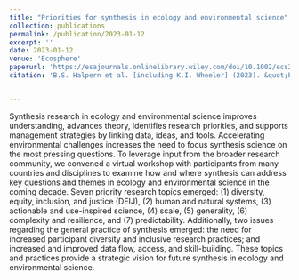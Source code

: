 ```yaml
---
title: "Priorities for synthesis in ecology and environmental science"
collection: publications
permalink: /publication/2023-01-12
excerpt: ''
date: 2023-01-12
venue: 'Ecosphere'
paperurl: 'https://esajournals.onlinelibrary.wiley.com/doi/10.1002/ecs2.4342'
citation: 'B.S. Halpern et al. [including K.I. Wheeler] (2023). &quot;Priorities for synthesis in ecology and environmental science.&quot; <i>Ecosphere</i>. 14(1):e4342.' 


---
```

Synthesis research in ecology and environmental science improves understanding, advances theory, identifies research priorities, and supports management strategies by linking data, ideas, and tools. Accelerating environmental challenges increases the need to focus synthesis science on the most pressing questions. To leverage input from the broader research community, we convened a virtual workshop with participants from many countries and disciplines to examine how and where synthesis can address key questions and themes in ecology and environmental science in the coming decade. Seven priority research topics emerged: (1) diversity, equity, inclusion, and justice (DEIJ), (2) human and natural systems, (3) actionable and use-inspired science, (4) scale, (5) generality, (6) complexity and resilience, and (7) predictability. Additionally, two issues regarding the general practice of synthesis emerged: the need for increased participant diversity and inclusive research practices; and increased and improved data flow, access, and skill-building. These topics and practices provide a strategic vision for future synthesis in ecology and environmental science.


